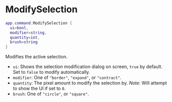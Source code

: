 # ModifySelection

```lua
app.command.ModifySelection {
  ui=bool,
  modifier=string,
  quantity=int,
  brush=string
}
```

Modifies the active selection.

* `ui`: Shows the selection modification dialog on screen, `true` by default. Set to `false` to modify automatically.
* `modifier`: One of `"border"`, `"expand"`, or `"contract"`.
* `quantity`: The pixel amount to modify the selection by. *Note*: Will attempt to show the UI if set to `0`.
* `brush`: One of `"circle"`, or `"square"`.
